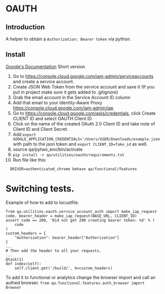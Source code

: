 # OAUTH

## Introduction

A helper to obtain a `Authorization: Bearer token` via python.


## Install

[Google's Documentation](https://cloud.google.com/iap/docs/authentication-howto)
Short version
  1. Go to https://console.cloud.google.com/iam-admin/serviceaccounts and create a service account.
  2. Create JSON Web Token from the service account and save it (If you put in project make sure it gets added to .gitignore)
  3. Grab the email account in the Service Account ID column
  4. Add that email to your Identity-Aware Proxy https://console.cloud.google.com/iam-admin/iap
  5. Go to https://console.cloud.google.com/apis/credentials, click Create CLIENT ID and select OAUTH Client ID
  6. Click on the name of the created OAuth 2.0 Client ID and take note of Client ID and Client Secret.
  7. Add `export GOOGLE_APPLICATION_CREDENTIALS='/Users/USER/Downloads/example.json` with path to the json token and `export CLIENT_ID=fake_id` as well.
  8. source qa/pytwo_env/bin/activate
  9. `pip install -r qa/utilities/oauth/requirements.txt`
  10. Run file like this:
```
  DRIVER=authenticated_chrome behave qa/functional/features
```


# Switching tests.

Example of how to add to locustfile.
```
from qa.utilities.oauth.service_account_auth import make_iap_request
code, bearer_header = make_iap_request(BASE_URL, CLIENT_ID)
assert code == 200, 'Did not get 200 creating bearer token: %d' % (
    code
)
custom_headers = {
    "Authorization": bearer_header["Authorization"]
}
...
# Then add the header to all your requests.
...
@task(1)
def index(self):
    self.client.get('/build/', h=custom_headers)
```

To add it to functional or analytics change the browser import and call an authed browser.
```from qa.functional.features.auth_browser import Browser```
